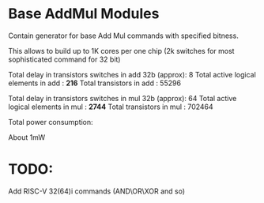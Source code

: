 # Base AddMul Modules
Contain generator for base Add Mul commands with specified bitness.

This allows to build up to 1K cores per one chip (2k switches for most sophisticated command for 32 bit)

Total delay in transistors switches in add 32b (approx): 8
Total active logical elements in add : **216**
Total transistors in add : 55296


Total delay in transistors switches in mul 32b (approx): 64
Total active logical elements in mul : **2744**
Total transistors in mul : 702464

Total power consumption:

About 1mW

# TODO:
Add RISC-V 32(64)i commands (AND\OR\XOR and so)
